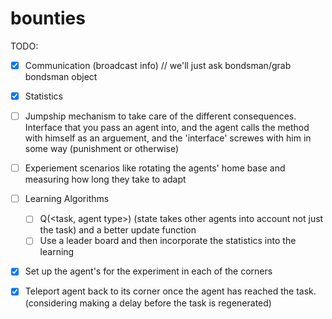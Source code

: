 bounties
========


TODO:

- [X] Communication (broadcast info) // we'll just ask bondsman/grab bondsman object
- [X] Statistics 
- [ ] Jumpship mechanism to take care of the different consequences. Interface that you pass an agent into, and the agent calls the method with himself as an arguement, and the 'interface' screwes with him in some way (punishment or otherwise)
- [ ] Experiement scenarios like rotating the agents' home base and measuring how long they take to adapt
- [ ] Learning Algorithms
  - [ ] Q(<task, agent type>) (state takes other agents into account not just the task) and a better update function
  - [ ] Use a leader board and then incorporate the statistics into the learning

- [x] Set up the agent's for the experiment in each of the corners

- [x] Teleport agent back to its corner once the agent has reached the task.  (considering making a delay before the task is regenerated)

